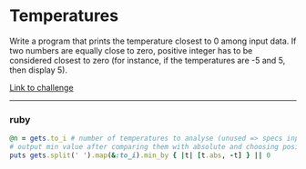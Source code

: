 # Temperatures

Write a program that prints the temperature closest to 0 among input data. If two numbers are equally close to zero, positive integer has to be considered closest to zero (for instance, if the temperatures are -5 and 5, then display 5).

[Link to challenge](https://www.codingame.com/ide/puzzle/temperatures)

---

### ruby

```ruby
@n = gets.to_i # number of temperatures to analyse (unused => specs input)
# output min value after comparing them with absolute and choosing positive over negative if equal
puts gets.split(' ').map(&:to_i).min_by { |t| [t.abs, -t] } || 0
```
